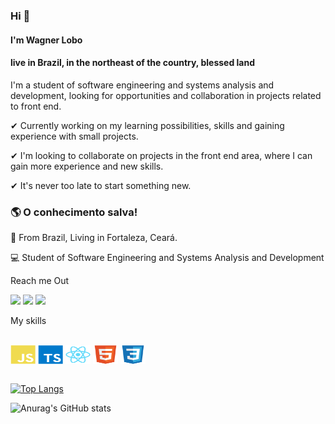 ### Hi 👋

#### I'm Wagner Lobo

#### live in Brazil, in the northeast of the country, blessed land 

I'm a student of software engineering and systems analysis and development, looking for opportunities and collaboration in projects related to front end.

✔ Currently working on my learning possibilities, skills and gaining experience with small projects.

✔ I'm looking to collaborate on projects in the front end area, where I can gain more experience and new skills.

✔ It's never too late to start something new.


### 🌎  O conhecimento salva!

📍 From Brazil, Living in Fortaleza, Ceará.

💻 Student of Software Engineering and Systems Analysis and Development

Reach me Out



<a href="https://www.linkedin.com/in/wagner-lobo-578b9b1b0/" target="blank">
<img src="https://img.shields.io/badge/-LinkedIn-%230077B5?style=for-the-badge&logo=linkedin&logoColor=white" target="_blank"></a> 
</a>
<a href="https://instagram.com/professorwagnerlobo?utm_medium=copy_link" target="blank"><img src="https://img.shields.io/badge/-Instagram-%23E4405F?style=for-the-badge&logo=instagram&logoColor=white" target="_blank"></a>
</a>
<a href="https://www.youtube.com/channel/UCU6At0WRtUb0othsptuosoA" target="blank"><img src="https://img.shields.io/badge/YouTube-FF0000?style=for-the-badge&logo=youtube&logoColor=white" target="_blank"></a><br>


My skills 

<div style="display: inline_block"><br>
  <img align="center" alt="Rafa-Js" height="30" width="40" src="https://raw.githubusercontent.com/devicons/devicon/master/icons/javascript/javascript-plain.svg">
  <img align="center" alt="Rafa-Ts" height="30" width="40" src="https://raw.githubusercontent.com/devicons/devicon/master/icons/typescript/typescript-plain.svg">
  <img align="center" alt="Rafa-React" height="30" width="40" src="https://raw.githubusercontent.com/devicons/devicon/master/icons/react/react-original.svg">
  <img align="center" alt="Rafa-HTML" height="30" width="40" src="https://raw.githubusercontent.com/devicons/devicon/master/icons/html5/html5-original.svg">
  <img align="center" alt="Rafa-CSS" height="30" width="40" src="https://raw.githubusercontent.com/devicons/devicon/master/icons/css3/css3-original.svg">
  </div><br>



[![Top Langs](https://github-readme-stats.vercel.app/api/top-langs/?username=wagnerlobo&layout=compact)](https://github.com/wagnerlobo/github-readme-stats)


![Anurag's GitHub stats](https://github-readme-stats.vercel.app/api?username=wagnerlobo&show_icons=true&theme=radical)



